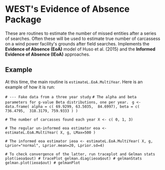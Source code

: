 # WEST's Evidence of Absence Package

These are routines to estimate the number of missed entities after a series of
searches. Often these will be
used to estimate true number of carcassess on a wind power facility's grounds
after field searches. Implements the **Evidence of Absence (EoA)** model of Huso et al. (2015) and the
**Informed Evidence of Absence (IEoA)** approaches.

## Example

At this time, the main routine is `estimateL.EoA.MultiYear`.  Here is an example of how 
it is run: 


`# --- Fake data from a three year study`
`# The alpha and beta parameters for g-value Beta distributions, one per year. `
`g <- data.frame(
  alpha = c( 69.9299, 63.5035,  84.6997),
  beta = c(  736.4795,  318.3179, 759.9333 )
)`

`# The number of carcasses found each year
X <- c( 0, 1, 3)`

`# The regular un-informed eoa estimator
eoa <- estimateL.EoA.MultiYear( X, g, LMax=500 )  `

`# The informed eoa estimator
ieoa <- estimateL.EoA.MultiYear( X, g, Lprior="normal", Lprior.mean=20, Lprior.sd=4) `

`# To check convergence of the latter, run traceplot and Gelman stats
plot(ieoa$out) # tracePlot
gelman.diag(ieoa$out) # gelmanStats
gelman.plot(ieoa$out) # gelmanPlot
`

